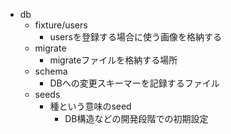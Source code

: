 - db
    - fixture/users
        - usersを登録する場合に使う画像を格納する
    - migrate
        - migrateファイルを格納する場所
    - schema
        - DBへの変更スキーマーを記録するファイル
    - seeds
        - 種という意味のseed
            - DB構造などの開発段階での初期設定
